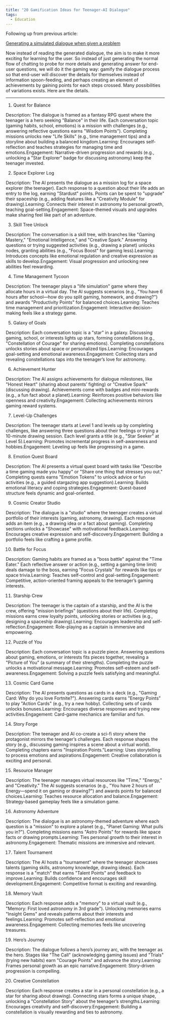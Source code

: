 ```yaml
---
title: "20 Gamification Ideas for Teenager-AI Dialogue"
tags:
  - Education
---
```


Following up from previous article:

[Generating a simulated dialogue when given a problem](https://hackgptdeveloper.github.io/2025/04/20/dialogue-experiment.html)

Now instead of reading the generated dialogue, the aim is to make it more exciting for learning for the user.   So instead of just generating the normal flow of chatting to probe for more details and generating answer for end-user questions, we will do it the gaming way:   gamify the dialogue process so that end-user will discover the details for themselves instead of information spoon-feeding, and perhaps creating an element of achievements by gaining points for each steps crossed.   Many possibilities of variations exists.   Here are the details.

---

1. Quest for Balance

Description: The dialogue is framed as a fantasy RPG quest where the teenager is a hero seeking "Balance" in their life. Each conversation topic (gaming habits, school, emotions) is a mission with challenges (e.g., answering reflective questions earns "Wisdom Points"). Completing missions unlocks new "Life Skills" (e.g., time management tips) and a storyline about building a balanced kingdom.Learning: Encourages self-reflection and teaches strategies for managing time and emotions.Engagement: Narrative-driven progression and rewards (e.g., unlocking a "Star Explorer" badge for discussing astronomy) keep the teenager invested.

2. Space Explorer Log

Description: The AI presents the dialogue as a mission log for a space explorer (the teenager). Each response to a question about their life adds an entry to the log, earning "Stardust" points. Points can be spent to "upgrade" their spaceship (e.g., adding features like a "Creativity Module" for drawing).Learning: Connects their interest in astronomy to personal growth, teaching goal-setting.Engagement: Space-themed visuals and upgrades make sharing feel like part of an adventure.

3. Skill Tree Unlock

Description: The conversation is a skill tree, with branches like "Gaming Mastery," "Emotional Intelligence," and "Creative Spark." Answering questions or trying suggested activities (e.g., drawing a planet) unlocks nodes, granting abilities (e.g., "Focus Boost" for gaming less).Learning: Introduces concepts like emotional regulation and creative expression as skills to develop.Engagement: Visual progression and unlocking new abilities feel rewarding.

4. Time Management Tycoon

Description: The teenager plays a "life simulation" game where they allocate hours in a virtual day. The AI suggests scenarios (e.g., "You have 6 hours after school—how do you split gaming, homework, and drawing?") and awards "Productivity Points" for balanced choices.Learning: Teaches time management and prioritization.Engagement: Interactive decision-making feels like a strategy game.

5. Galaxy of Goals

Description: Each conversation topic is a "star" in a galaxy. Discussing gaming, school, or interests lights up stars, forming constellations (e.g., "Constellation of Courage" for sharing emotions). Completing constellations unlocks stories about space or personalized tips.Learning: Encourages goal-setting and emotional awareness.Engagement: Collecting stars and revealing constellations taps into the teenager’s love for astronomy.

6. Achievement Hunter

Description: The AI assigns achievements for dialogue milestones, like "Honest Heart" (sharing about parents’ fighting) or "Creative Spark" (discussing drawing). Achievements come with badges and mini-rewards (e.g., a fun fact about a planet).Learning: Reinforces positive behaviors like openness and creativity.Engagement: Collecting achievements mirrors gaming reward systems.

7. Level-Up Challenges

Description: The teenager starts at Level 1 and levels up by completing challenges, like answering three questions about their feelings or trying a 10-minute drawing session. Each level grants a title (e.g., "Star Seeker" at Level 5).Learning: Promotes incremental progress in self-awareness and hobbies.Engagement: Leveling up feels like progressing in a game.

8. Emotion Quest Board

Description: The AI presents a virtual quest board with tasks like "Describe a time gaming made you happy" or "Share one thing that stresses you out." Completing quests earns "Emotion Tokens" to unlock advice or fun activities (e.g., a guided stargazing app suggestion).Learning: Builds emotional literacy and coping strategies.Engagement: Quest-based structure feels dynamic and goal-oriented.

9. Cosmic Creator Studio

Description: The dialogue is a "studio" where the teenager creates a virtual portfolio of their interests (gaming, astronomy, drawing). Each response adds an item (e.g., a drawing idea or a fact about gaming). Completing sections unlocks a "Showcase" with motivational feedback.Learning: Encourages creative expression and self-discovery.Engagement: Building a portfolio feels like crafting a game profile.

10. Battle for Focus

Description: Gaming habits are framed as a "boss battle" against the "Time Eater." Each reflective answer or action (e.g., setting a gaming time limit) deals damage to the boss, earning "Focus Crystals" for rewards like tips or space trivia.Learning: Teaches self-control and goal-setting.Engagement: Competitive, action-oriented framing appeals to the teenager’s gaming interests.

11. Starship Crew

Description: The teenager is the captain of a starship, and the AI is the crew, offering "mission briefings" (questions about their life). Completing missions earns crew loyalty points, unlocking stories or activities (e.g., designing a spaceship drawing).Learning: Encourages leadership and self-reflection.Engagement: Role-playing as a captain is immersive and empowering.

12. Puzzle of You

Description: Each conversation topic is a puzzle piece. Answering questions about gaming, emotions, or interests fits pieces together, revealing a "Picture of You" (a summary of their strengths). Completing the puzzle unlocks a motivational message.Learning: Promotes self-esteem and self-awareness.Engagement: Solving a puzzle feels satisfying and meaningful.

13. Cosmic Card Game

Description: The AI presents questions as cards in a deck (e.g., "Gaming Card: Why do you love Fortnite?"). Answering cards earns "Energy Points" to play "Action Cards" (e.g., try a new hobby). Collecting sets of cards unlocks bonuses.Learning: Encourages diverse responses and trying new activities.Engagement: Card-game mechanics are familiar and fun.

14. Story Forge

Description: The teenager and AI co-create a sci-fi story where the protagonist mirrors the teenager’s challenges. Each response shapes the story (e.g., discussing gaming inspires a scene about a virtual world). Completing chapters earns "Inspiration Points."Learning: Uses storytelling to process emotions and aspirations.Engagement: Creative collaboration is exciting and personal.

15. Resource Manager

Description: The teenager manages virtual resources like "Time," "Energy," and "Creativity." The AI suggests scenarios (e.g., "You have 2 hours of Energy—spend it on gaming or drawing?") and awards points for balanced choices.Learning: Teaches resource allocation and balance.Engagement: Strategy-based gameplay feels like a simulation game.

16. Astronomy Adventure

Description: The dialogue is an astronomy-themed adventure where each question is a "mission" to explore a planet (e.g., "Planet Gaming: What pulls you in?"). Completing missions earns "Astro Points" for rewards like space facts or drawing prompts.Learning: Ties personal growth to their interest in astronomy.Engagement: Thematic missions are immersive and relevant.

17. Talent Tournament

Description: The AI hosts a "tournament" where the teenager showcases talents (gaming skills, astronomy knowledge, drawing ideas). Each response is a "match" that earns "Talent Points" and feedback to improve.Learning: Builds confidence and encourages skill development.Engagement: Competitive format is exciting and rewarding.

18. Memory Vault

Description: Each response adds a "memory" to a virtual vault (e.g., "Memory: First loved astronomy in 3rd grade"). Unlocking memories earns "Insight Gems" and reveals patterns about their interests and feelings.Learning: Promotes self-reflection and emotional awareness.Engagement: Collecting memories feels like uncovering treasures.

19. Hero’s Journey

Description: The dialogue follows a hero’s journey arc, with the teenager as the hero. Stages like "The Call" (acknowledging gaming issues) and "Trials" (trying new habits) earn "Courage Points" and advance the story.Learning: Frames personal growth as an epic narrative.Engagement: Story-driven progression is compelling.

20. Creative Constellation

Description: Each response creates a star in a personal constellation (e.g., a star for sharing about drawing). Connecting stars forms a unique shape, unlocking a "Constellation Story" about the teenager’s strengths.Learning: Encourages creativity and self-discovery.Engagement: Building a constellation is visually rewarding and ties to astronomy.


